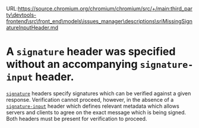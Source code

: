 URL:https://source.chromium.org/chromium/chromium/src/+/main:third_party\devtools-frontend\src\front_end\models\issues_manager\descriptions\sriMissingSignatureInputHeader.md
# A `signature` header was specified without an accompanying `signature-input` header.

[`signature`](signatureHeader) headers specify signatures which can be verified
against a given response. Verification cannot proceed, however, in the absence of a
[`signature-input`](signatureInputHeader) header which defines relevant metadata
which allows servers and clients to agree on the exact message which is being
signed. Both headers must be present for verification to proceed.
